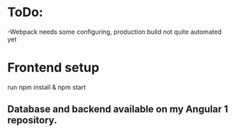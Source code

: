 # ToDo:

-Webpack needs some configuring, production build not quite automated yet

# Frontend setup

run npm install & npm start

## Database and backend available on my Angular 1 repository.